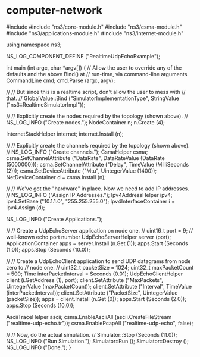 # computer-network
#include <fstream>
 #include "ns3/core-module.h"
 #include "ns3/csma-module.h"
 #include "ns3/applications-module.h"
 #include "ns3/internet-module.h"
 
 using namespace ns3;
 
 NS_LOG_COMPONENT_DEFINE ("RealtimeUdpEchoExample");
 
 int 
 main (int argc, char *argv[])
 {
   // Allow the user to override any of the defaults and the above Bind() at
   // run-time, via command-line arguments
   CommandLine cmd;
   cmd.Parse (argc, argv);
 
   //
   // But since this is a realtime script, don't allow the user to mess with
   // that.
   //
   GlobalValue::Bind ("SimulatorImplementationType", 
                      StringValue ("ns3::RealtimeSimulatorImpl"));
 
   //
   // Explicitly create the nodes required by the topology (shown above).
   //
   NS_LOG_INFO ("Create nodes.");
   NodeContainer n;
   n.Create (4);
 
   InternetStackHelper internet;
   internet.Install (n);
 
   //
   // Explicitly create the channels required by the topology (shown above).
   //
   NS_LOG_INFO ("Create channels.");
   CsmaHelper csma;
   csma.SetChannelAttribute ("DataRate", DataRateValue (DataRate (5000000)));
   csma.SetChannelAttribute ("Delay", TimeValue (MilliSeconds (2)));
   csma.SetDeviceAttribute ("Mtu", UintegerValue (1400));
   NetDeviceContainer d = csma.Install (n);
 
   //
   // We've got the "hardware" in place.  Now we need to add IP addresses.
   //
   NS_LOG_INFO ("Assign IP Addresses.");
   Ipv4AddressHelper ipv4;
   ipv4.SetBase ("10.1.1.0", "255.255.255.0");
   Ipv4InterfaceContainer i = ipv4.Assign (d);
 
   NS_LOG_INFO ("Create Applications.");
 
   //
   // Create a UdpEchoServer application on node one.
   //
   uint16_t port = 9;  // well-known echo port number
   UdpEchoServerHelper server (port);
   ApplicationContainer apps = server.Install (n.Get (1));
   apps.Start (Seconds (1.0));
   apps.Stop (Seconds (10.0));
 
   //
   // Create a UdpEchoClient application to send UDP datagrams from node zero to
   // node one.
   //
   uint32_t packetSize = 1024;
   uint32_t maxPacketCount = 500;
   Time interPacketInterval = Seconds (0.01);
   UdpEchoClientHelper client (i.GetAddress (1), port);
   client.SetAttribute ("MaxPackets", UintegerValue (maxPacketCount));
   client.SetAttribute ("Interval", TimeValue (interPacketInterval));
   client.SetAttribute ("PacketSize", UintegerValue (packetSize));
   apps = client.Install (n.Get (0));
   apps.Start (Seconds (2.0));
   apps.Stop (Seconds (10.0));
 
   AsciiTraceHelper ascii;
   csma.EnableAsciiAll (ascii.CreateFileStream ("realtime-udp-echo.tr"));
   csma.EnablePcapAll ("realtime-udp-echo", false);
 
   //
   // Now, do the actual simulation.
   //
   Simulator::Stop (Seconds (11.0));
   NS_LOG_INFO ("Run Simulation.");
   Simulator::Run ();
   Simulator::Destroy ();
   NS_LOG_INFO ("Done.");
 }


